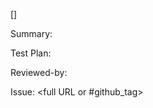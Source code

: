 [<tag>] <One-line description of the patch>

<!-- <tag> can be:
  Fix			Bug fix
  Feature		New feature
  Doc			Update documents
  Infra		Setup infrastructure -->

Summary: <detailed description of the change>

<!-- Detailed description of the changes
  Problems fixed by this change
  New features added by this change -->

Test Plan: <how this patch has been tested>

<!-- Please explain
  - Approaches used
  - Testsuites selected. -->

Reviewed-by: <Github IDs of reviewers>

<!-- For code changes, at least one reviewer required -->

Issue: <full URL or #github_tag>

<!-- Link of the fixed issue, can be full URL or github bug id (e.g. #123) -->
